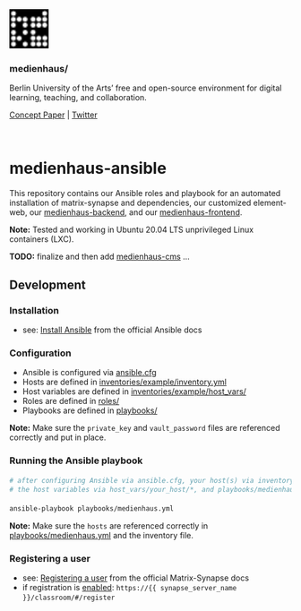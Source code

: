 <img src="logo.svg" width="70" />

### medienhaus/

Berlin University of the Arts’ free and open-source environment for digital learning, teaching, and collaboration.

[Concept Paper](https://medienhaus.dev/) | [Twitter](https://twitter.com/medienhaus_)

<br>

# medienhaus-ansible

This repository contains our Ansible roles and playbook for an automated installation of matrix-synapse and dependencies, our customized element-web, our [medienhaus-backend](https://github.com/medienhaus/medienhaus-backend), and our [medienhaus-frontend](https://github.com/medienhaus/medienhaus-frontend).

**Note:** Tested and working in Ubuntu 20.04 LTS unprivileged Linux containers (LXC).

**TODO:** finalize and then add [medienhaus-cms](https://github.com/medienhaus/medienhaus-cms) …

## Development

### Installation

* see: [Install Ansible](https://docs.ansible.com/ansible/latest/installation_guide/intro_installation.html) from the official Ansible docs

### Configuration

* Ansible is configured via [ansible.cfg](ansible.cfg.example)
* Hosts are defined in [inventories/example/inventory.yml](inventories/example/inventory.yml.example)
* Host variables are defined in [inventories/example/host_vars/](inventories/example/host_vars/)
* Roles are defined in [roles/](roles/)
* Playbooks are defined in [playbooks/](playbooks/)

**Note:** Make sure the `private_key` and `vault_password` files are referenced correctly and put in place.

### Running the Ansible playbook

```bash
# after configuring Ansible via ansible.cfg, your host(s) via inventory.yml,
# the host variables via host_vars/your_host/*, and playbooks/medienhaus.yml

ansible-playbook playbooks/medienhaus.yml
```

**Note:** Make sure the `hosts` are referenced correctly in [playbooks/medienhaus.yml](playbooks/medienhaus.yml#L3) and the inventory file.

### Registering a user

* see: [Registering a user](https://matrix-org.github.io/synapse/latest/setup/installation.html#registering-a-user) from the official Matrix-Synapse docs
* if registration is [enabled](inventories/example/host_vars/example/main.yml#L33): `https://{{ synapse_server_name }}/classroom/#/register`
